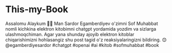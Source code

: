# This-my-Book
Assalomu Alaykum 👋🏻  Man Sardor Egamberdiyev o'zimni Sof Muhabbat nomli kichkina elektron kitobimni chatgpt yordamida yozdim va sizlarga ulashmoqchiman. Agar yana shunday ajoyib elektron kitoblar chiqarishimizni hohlasangiz shu post tagid o'z reaksiyalaringizni bildiring. 😊  @egamberdiyesardor #chatgpt #openai #ai #kitob #sofmuhabbat #book
